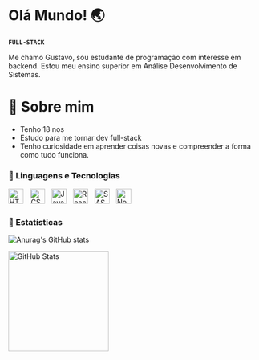 
# Olá Mundo! 🌏

**`FULL-STACK`**

Me chamo Gustavo, sou estudante de programação com interesse em backend. Estou meu ensino superior em Análise Desenvolvimento de Sistemas.



# 🤔 Sobre mim
- Tenho 18 nos
- Estudo para me tornar dev full-stack
- Tenho curiosidade em aprender coisas novas e compreender a forma como tudo funciona.


### 📖 Linguagens e Tecnologias
<img 
    align="left" 
    alt="HTML"
    title="HTML" 
    width="30px" 
    style="padding-right: 10px;" 
    src="https://cdn.jsdelivr.net/gh/devicons/devicon@latest/icons/html5/html5-original.svg" 
/>
<img 
    align="left" 
    alt="CSS" 
    title="CSS"
    width="30px" 
    style="padding-right: 10px;" 
    src="https://cdn.jsdelivr.net/gh/devicons/devicon@latest/icons/css3/css3-original.svg" 
/>
<img 
    align="left" 
    alt="JavaScript" 
    title="JavaScript"
    width="30px" 
    style="padding-right: 10px;" 
    src="https://cdn.jsdelivr.net/gh/devicons/devicon@latest/icons/javascript/javascript-original.svg" 
/>
<img 
    align="left" 
    alt="React"
    title="React" 
    width="30px" 
    style="padding-right: 10px;" 
    src="https://cdn.jsdelivr.net/gh/devicons/devicon@latest/icons/react/react-original.svg" 
/>
<img 
    align="left" 
    alt="SASS" 
    title="SASS"
    width="30px" 
    style="padding-right: 10px;" 
    src="https://cdn.jsdelivr.net/gh/devicons/devicon@latest/icons/sass/sass-original.svg" 
/>
<img align="left" alt="NodeJS" width="30px" style="padding-right:10px;" src="https://cdn.jsdelivr.net/gh/devicons/devicon/icons/nodejs/nodejs-original.svg" />

<br>
<br>

### 🤖 Estatísticas


![Anurag's GitHub stats](https://github-readme-stats.vercel.app/api?username=Gustavooxx&show_icons=true&theme=tokyonight&locale=pt-br)
<p>


<img 
      align="left" 
      alt="GitHub Stats" 
      height="200" 
      src="https://github-readme-stats.vercel.app/api/top-langs/?username=Gustavooxx&theme=tokyonight&layout=compact&custom_title=Tecnologias&langs_count=9" 
  />

</p>
